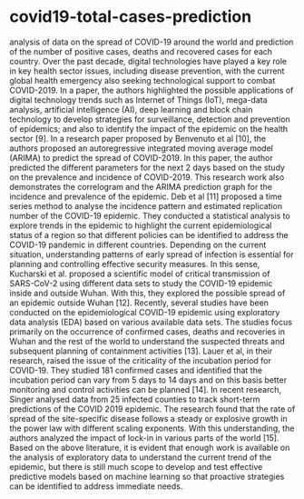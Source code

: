 # covid19-total-cases-prediction
analysis of data on the spread of COVID-19 around the world and prediction of the number of positive cases, deaths and recovered cases for each country.
Over the past decade, digital technologies have played a key role in key health sector
issues, including disease prevention, with the current global health emergency also
seeking technological support to combat COVID-2019. In a paper, the authors
highlighted the possible applications of digital technology trends such as Internet of
Things (IoT), mega-data analysis, artificial intelligence (AI), deep learning and block
chain technology to develop strategies for surveillance, detection and prevention of
epidemics; and also to identify the impact of the epidemic on the health sector [9]. In a
research paper proposed by Benvenuto et al [10], the authors proposed an
autoregressive integrated moving average model (ARIMA) to predict the spread of
COVID-2019. In this paper, the author predicted the different parameters for the next
2 days based on the study on the prevalence and incidence of COVID-2019. This
research work also demonstrates the correlogram and the ARIMA prediction graph for
the incidence and prevalence of the epidemic.
Deb et al [11] proposed a time series method to analyse the incidence pattern and
estimated replication number of the COVID-19 epidemic. They conducted a statistical
analysis to explore trends in the epidemic to highlight the current epidemiological
status of a region so that different policies can be identified to address the COVID-19
pandemic in different countries. Depending on the current situation, understanding
patterns of early spread of infection is essential for planning and controlling effective
security measures. In this sense, Kucharski et al. proposed a scientific model of critical
transmission of SARS-CoV-2 using different data sets to study the COVID-19 epidemic
inside and outside Wuhan. With this, they explored the possible spread of an epidemic
outside Wuhan [12].
Recently, several studies have been conducted on the epidemiological COVID-19
epidemic using exploratory data analysis (EDA) based on various available data sets.
The studies focus primarily on the occurrence of confirmed cases, deaths and recoveries
in Wuhan and the rest of the world to understand the suspected threats and subsequent
planning of containment activities [13]. Lauer et al, in their research, raised the issue
of the criticality of the incubation period for COVID-19. They studied 181 confirmed
cases and identified that the incubation period can vary from 5 days to 14 days and on
this basis better monitoring and control activities can be planned [14]. In recent
research, Singer analysed data from 25 infected counties to track short-term
predictions of the COVID 2019 epidemic. The research found that the rate of spread of
the site-specific disease follows a steady or explosive growth in the power law with
different scaling exponents. With this understanding, the authors analyzed the impact
of lock-in in various parts of the world [15]. Based on the above literature, it is evident
that enough work is available on the analysis of exploratory data to understand the
current trend of the epidemic, but there is still much scope to develop and test effective
predictive models based on machine learning so that proactive strategies can be
identified to address immediate needs.
